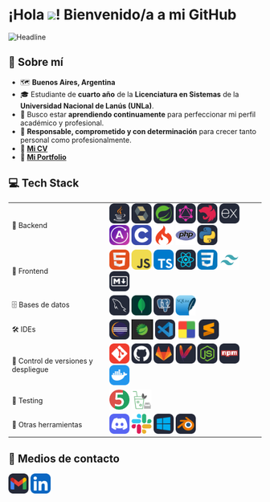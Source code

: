 # **¡Hola <img src = "https://raw.githubusercontent.com/MartinHeinz/MartinHeinz/master/wave.gif" width = 30px>! Bienvenido/a a mi GitHub**
<img src="https://readme-typing-svg.herokuapp.com?color=%FF0080AA&size=32&width=600&height=50&lines=Maximiliano+Calahorra;Junior+Developer;Estudiante+Lic.+en+Sistemas" alt="Headline"/>

## 🤳 Sobre mí 
- 🗺️ **Buenos Aires, Argentina**
- 🎓 Estudiante de **cuarto año** de la **Licenciatura en Sistemas** de la **Universidad Nacional de Lanús (UNLa)**.
- 📖 Busco estar **aprendiendo continuamente** para perfeccionar mi perfil académico y profesional.
- 🙏 **Responsable, comprometido y con determinación** para crecer tanto personal como profesionalmente.
- 📄 <a href="https://drive.google.com/file/d/181N5MkxU3Au6vlY2KyyOxsaKGjprAL79/view?usp=sharing" target="_blank"><b>Mi CV</b></a>
- 💼 <a href="https://maximilianocalahorra.vercel.app" target="_blank"><b>Mi Portfolio</b></a>

## 💻 Tech Stack
<table>
    <tr>
        <td>🔧 Backend</td>
        <td>
            <img height="40" src="tech-icons/backend/java.svg" title="Java"/>
            <img height="40" src="tech-icons/backend/hibernate.svg" title="Hibernate"/>
            <img height="40" src="tech-icons/backend/spring.svg" title="Spring"/>
            <img height="40" src="tech-icons/backend/graphql.svg" title="GraphQL"/>
            <img height="40" src="tech-icons/backend/netsjs.svg" title="NestJS"/>
            <img height="40" src="tech-icons/backend/express.svg" title="Express"/>
            <img height="40" src="tech-icons/backend/apollo.svg" title="Apollo"/>
            <img height="40" src="tech-icons/backend/c.svg" title="C"/>
            <img height="40" src="tech-icons/backend/codeigniter.svg" title="CodeIgniter"/>
            <img height="40" src="tech-icons/backend/php.svg" title="PHP"/>
            <img height="40" src="tech-icons/backend/python.svg" title="Python"/>
        </td>
    </tr>
    <tr>
        <td>🎨 Frontend</td>
        <td>
            <img height="40" src="tech-icons/frontend/html.svg" title="HTML"/>
            <img height="40" src="tech-icons/frontend/js.svg" title="JavaScript"/>
            <img height="40" src="tech-icons/frontend/ts.svg" title="TypeScript"/>
            <img height="40" src="tech-icons/frontend/react.svg" title="React"/>
            <img height="40" src="tech-icons/frontend/css.svg" title="CSS"/>
            <img height="40" src="tech-icons/frontend/tailwind.svg" title="Tailwind"/>
            <img height="40" src="tech-icons/frontend/md.svg" title="Markdown"/>
        </td>
    </tr>
    <tr>
        <td>🗄️ Bases de datos</td>
        <td>
            <img height="40" src="tech-icons/databases/mysql.svg" title="MySQL"/>
            <img height="40" src="tech-icons/databases/mongodb.svg" title="MongoDB"/>
            <img height="40" src="tech-icons/databases/postgresql.svg" title="PostgreSQL"/>
            <img height="40" src="tech-icons/databases/sqlite.svg" title="SQLite"/>
        </td>
    </tr>
    <tr>
        <td>🛠️ IDEs</td>
        <td>
            <img height="40" src="tech-icons/IDEs/eclipse.svg" title="Eclipse"/>
            <img height="40" src="tech-icons/IDEs/sts.png" title="Spring Tool Suite"/>
            <img height="40" src="tech-icons/IDEs/vscode.svg" title="Visual Studio Code"/>
            <img height="40" src="tech-icons/IDEs/codeblocks.png" title="CodeBlocks"/>
            <img height="40" src="tech-icons/IDEs/sublime.svg" title="Sublime Text"/>
        </td>
    </tr>
    <tr>
        <td>🚀 Control de versiones y despliegue</td>
        <td>
            <img height="40" src="tech-icons/deploy/git.svg" title="Git"/>
            <img height="40" src="tech-icons/deploy/github.svg" title="GitHub"/>
            <img height="40" src="tech-icons/deploy/gitlab.svg" title="GitLab"/>
            <img height="40" src="tech-icons/deploy/maven.svg" title="Maven"/>
            <img height="40" src="tech-icons/deploy/nodejs.svg" title="Node.js"/>
            <img height="40" src="tech-icons/deploy/npm.svg" title="NPM"/>
            <img height="40" src="tech-icons/deploy/docker.svg" title="Docker"/>
        </td>
    </tr>
    <tr>
        <td>🧪 Testing</td>
        <td>
            <img height="40" src="tech-icons/testing/junit.svg" title="JUnit"/>
            <img height="40" src="tech-icons/testing/mockito.png" title="Mockito"/>
        </td>
    </tr>
    <tr>
        <td>🧰 Otras herramientas</td>
        <td>
            <img height="40" src="tech-icons/tools/discord.svg" title="Discord"/>
            <img height="40" src="tech-icons/tools/slack.svg" title="Slack"/>
            <img height="40" src="tech-icons/tools/windows.svg" title="Windows"/>
            <img height="40" src="tech-icons/tools/blender.svg" title="Blender"/>
        </td>
    </tr>
</table>

## 📨 Medios de contacto
<a href="mailto:maximilianocalahorra@gmail.com" target="_blank"><img height="40" src="tech-icons/gmail.svg" title="Gmail"/></a>
<a href="https://www.linkedin.com/in/maximiliano-calahorra/" target="_blank"><img height="40" src="tech-icons/linkedin.svg" title="LinkedIn"/></a>
